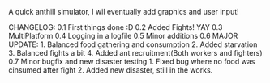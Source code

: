 A quick anthill simulator, I wil eventually add graphics and user input!

CHANGELOG:
	0.1 First things done :D
	0.2 Added Fights! YAY
	0.3 MultiPlatform
	0.4 Logging in a logfile
	0.5 Minor additions
	0.6 MAJOR UPDATE:
		1. Balanced food gathering and consumption
		2. Added starvation 
		3. Balanced fights a bit
		4. Added ant recruitment(Both workers and fighters)
	0.7 Minor bugfix and new disaster testing
		1. Fixed bug where no food was cinsumed after fight
		2. Added new disaster, still in the works.